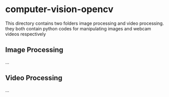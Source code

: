 # computer-vision-opencv

This directory contains two folders image processing and video processing.
they both contain python codes for manipulating images and webcam videos respectively 

## Image Processing
...

## Video Processing
...
